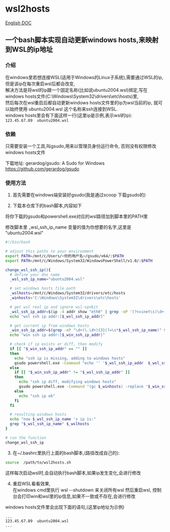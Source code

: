 # wsl2hosts
[English DOC](README.md)
## 一个bash脚本实现自动更新windows hosts,来映射到WSL的ip地址
### 介绍
在windows里若想连接WSL(适用于Windows的Linux子系统),需要通过WSL的ip,但是该ip在每次重启wsl后都会改变,  
解决方法是将wsl的ip跟一个固定名称(比如说ubuntu2004.wsl)绑定,写在windows hosts文件(C:\Windows\System32\drivers\etc\hosts)里,  
然后每次在wsl重启后都自动更新windows hosts文件里的ip为wsl当前的ip, 就可以始终使用 ubuntu2004.wsl 这个名称来ssh连接到WSL.  
windows hosts里会有下面这样一行(这里ip是示例,表示wsl的ip):  
`123.45.67.89  ubuntu2004.wsl`

### 依赖
只需要安装一个工具,叫gsudo,用来以管理员身份运行命令, 否则没有权限修改windows hosts文件

下载地址:
gerardog/gsudo: A Sudo for Windows  
https://github.com/gerardog/gsudo

### 使用方法

1. 首先需要在windows端安装好gsudo(我是通过scoop 下载gsudo的)

2. 下载本仓库下的bash脚本,内容如下

将你下载的gsudo和powershell.exe对应的wsl路径加到脚本里的PATH里 

修改脚本里 _wsl_ssh_ip_name 变量的值为你想要的名字,这里是 "ubuntu2004.wsl"


```bash
#!/bin/bash

# adjust this paths to your environment
export PATH=/mnt/c/Users/<你的用户名>/gsudo/x64/:$PATH
export PATH=/mnt/c/Windows/System32/WindowsPowerShell/v1.0/:$PATH

change_wsl_ssh_ip(){
  # define your dns name
  _wsl_ssh_ip_name="ubuntu2004.wsl"

  # set windows hosts file path
  _wslhosts=/mnt/c/Windows/System32/drivers/etc/hosts
  _winhosts='C:\Windows\System32\drivers\etc\hosts'

  # get wsl real ip and ignore wsl-vpnkit
  _wsl_ssh_ip_addr=$(ip -4 addr show "eth0" | grep -oP '(?<=inet\s)\d+(\.\d+){3}' | head -1)
  echo "wsl ssh ip addr:[$_wsl_ssh_ip_addr]"

  # get current ip from windows hosts
  _win_ssh_ip_addr=$(grep -oP "\d+(\.\d+){3}(?=\s*$_wsl_ssh_ip_name)" $_wslhosts)
  echo "win ssh ip addr:[$_win_ssh_ip_addr]"

  # check if ip exists or diff, then modify
  if [[ "$_win_ssh_ip_addr" == "" ]]
  then
    echo "ssh ip is missing, adding to windows hosts"
    gsudo powershell.exe -Command "echo '' '$_wsl_ssh_ip_addr  $_wsl_ssh_ip_name' | out-file -encoding ASCII $_winhosts -append"
  else
    if [[ "$_win_ssh_ip_addr" != "$_wsl_ssh_ip_addr" ]]
    then
      echo "ssh ip diff, modifying windows hosts"
      gsudo powershell.exe -Command "(gc $_winhosts) -replace '$_win_ssh_ip_addr', '$_wsl_ssh_ip_addr' | out-file -encoding ASCII $_winhosts"
    else
      echo "ssh ip ok"
    fi
  fi

  # resulting windows hosts
  echo "now $_wsl_ssh_ip_name 's ip is:"
  grep "$_wsl_ssh_ip_name" $_wslhosts
}

# run the function
change_wsl_ssh_ip

```

3. 在~/.bashrc里执行上面的bash脚本,(路径改成自己的):
```bash
source  /path/to/wsl2hosts.sh
```
这样每次启动wsl时,会自动执行bash脚本,如果ip发生变化,会进行修改

4. 重启WSL看看效果,  
在windows cmd里执行 wsl --shutdown 来关闭所有wsl
然后重启wsl, 控制台会打印win和wsl里的ip信息,如果不一致或不存在,会进行修改 

windows hosts文件里会出现下面的语句,(这里ip地址为示例) 
```text
...
123.45.67.89  ubuntu2004.wsl 
...
```
